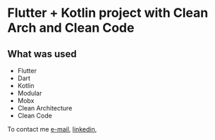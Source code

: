 # Flutter + Kotlin project with Clean Arch and Clean Code

## What was used

- Flutter
- Dart
- Kotlin
- Modular
- Mobx
- Clean Architecture
- Clean Code

To contact me
[e-mail](mailto:gabrielpatricksouza777@gmail.com), 
[linkedin](https://www.linkedin.com/in/gabriel-patrick-8132b7153/),
